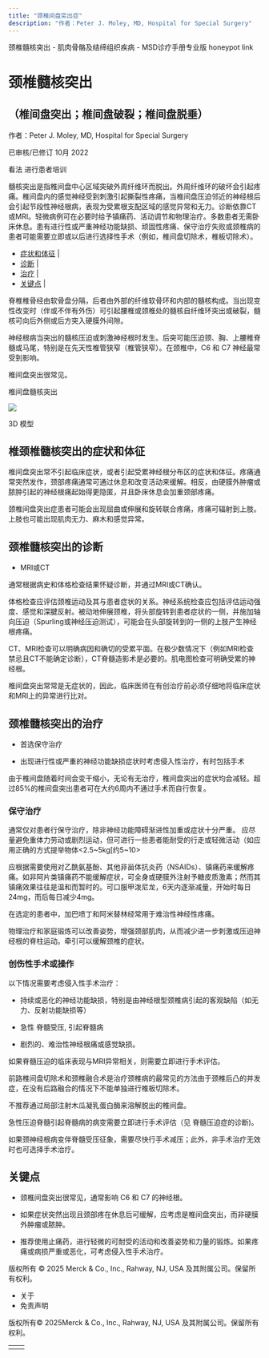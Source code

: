 ```yaml
---
title: "颈椎间盘突出症"
description: "作者：Peter J. Moley, MD, Hospital for Special Surgery"
---
```


﻿颈椎髓核突出 \- 肌肉骨骼及结缔组织疾病 \- MSD诊疗手册专业版 honeypot link

# 颈椎髓核突出

## （椎间盘突出；椎间盘破裂；椎间盘脱垂）

作者：Peter J. Moley, MD, Hospital for Special Surgery

已审核/已修订 10月 2022

看法 进行患者培训

髓核突出是指椎间盘中心区域突破外周纤维环而脱出。外周纤维环的破坏会引起疼痛。椎间盘内的感觉神经受到刺激引起撕裂性疼痛，当椎间盘压迫邻近的神经根后会引起节段性神经根病，表现为受累根支配区域的感觉异常和无力。诊断依靠CT或MRI。轻微病例可在必要时给予镇痛药、活动调节和物理治疗。多数患者无需卧床休息。患有进行性或严重神经功能缺损、顽固性疼痛、保守治疗失败或颈椎病的患者可能需要立即或以后进行选择性手术（例如，椎间盘切除术，椎板切除术）。

- [症状和体征](#症状和体征_v6570019_zh) \|
- [诊断](#诊断_v6570027_zh) \|
- [治疗](#治疗_v6570033_zh) \|
- [关键点](#关键点_v6570054_zh) \|

脊椎椎骨经由软骨盘分隔，后者由外部的纤维软骨环和内部的髓核构成。当出现变性改变时（伴或不伴有外伤）可引起腰椎或颈椎处的髓核自纤维环突出或破裂，髓核可向后外侧或后方突入硬膜外间隙。

神经根病当突出的髓核压迫或刺激神经根时发生。后突可能压迫颈、胸、上腰椎脊髓或马尾，特别是在先天性椎管狭窄（椎管狭窄）。在颈椎中，C6 和 C7 神经最常受到影响。

椎间盘突出很常见。

椎间盘髓核突出

![](https://edge.sitecorecloud.io/mmanual-ssq1ci05/media/professional/images/b/i/o/biodigital-herniated-nucleus-pulposus-new-pv-sized_zh.jpg?thn=0&sc_lang=zh&mw=500)

3D 模型

## 椎颈椎髓核突出的症状和体征

椎间盘突出常不引起临床症状，或者引起受累神经根分布区的症状和体征。疼痛通常突然发作，颈部疼痛通常可通过休息和改变活动来缓解。相反，由硬膜外肿瘤或脓肿引起的神经根痛起始得更隐匿，并且卧床休息会加重颈部疼痛。

颈椎间盘突出症患者可能会出现屈曲或伸展和旋转联合疼痛，疼痛可辐射到上肢。上肢也可能出现肌肉无力、麻木和感觉异常。

## 颈椎髓核突出的诊断

- MRI或CT


通常根据病史和体格检查结果怀疑诊断，并通过MRI或CT确认。

体格检查应评估颈椎运动及其与患者症状的关系。神经系统检查应包括评估运动强度、感觉和深腱反射。被动地伸展颈椎，将头部旋转到患者症状的一侧，并施加轴向压迫（Spurling或神经压迫测试），可能会在头部旋转到的一侧的上肢产生神经根疼痛。

CT、MRI检查可以明确病因和确切的受累平面。在极少数情况下（例如MRI检查禁忌且CT不能确定诊断），CT脊髓造影术是必要的。肌电图检查可明确受累的神经根。

椎间盘突出常常是无症状的，因此，临床医师在有创治疗前必须仔细地将临床症状和MRI上的异常进行比对。

## 颈椎髓核突出的治疗

- 首选保守治疗

- 出现进行性或严重的神经功能缺损症状时考虑侵入性治疗，有时包括手术


由于椎间盘随着时间会变干缩小，无论有无治疗，椎间盘突出的症状均会减轻。超过85%的椎间盘突出患者可在大约6周内不通过手术而自行恢复。

### 保守治疗

通常仅对患者行保守治疗，除非神经功能障碍渐进性加重或症状十分严重。 应尽量避免重体力劳动或剧烈运动，但可进行一些患者能耐受的行走或轻微活动（如应用正确的方式提举物体<2.5~5kg\[约5~10>

应根据需要使用对乙酰氨基酚、其他非甾体抗炎药（NSAIDs）、镇痛药来缓解疼痛。如非阿片类镇痛药不能缓解症状，可全身或硬膜外注射予糖皮质激素；然而其镇痛效果往往是温和而暂时的。可口服甲泼尼龙，6天内逐渐减量，开始时每日24mg，而后每日减少4mg。

在选定的患者中，加巴喷丁和阿米替林经常用于难治性神经性疼痛。

物理治疗和家庭锻炼可以改善姿势，增强颈部肌肉，从而减少进一步刺激或压迫神经根的脊柱运动。牵引可以缓解颈椎的症状。

### 创伤性手术或操作

以下情况需要考虑侵入性手术治疗：

- 持续或恶化的神经功能缺损，特别是由神经根型颈椎病引起的客观缺陷（如无力、反射功能缺损等）

- 急性 脊髓受压, 引起脊髓病

- 剧烈的、难治性神经根痛或感觉缺损。


如果脊髓压迫的临床表现与MRI异常相关，则需要立即进行手术评估。

前路椎间盘切除术和颈椎融合术是治疗颈椎病的最常见的方法由于颈椎后凸的并发症，在没有后路融合的情况下不能单独进行椎板切除术。

不推荐通过局部注射木瓜凝乳蛋白酶来溶解脱出的椎间盘。

急性压迫脊髓引起脊髓病的病变需要立即进行手术评估（见 脊髓压迫症的诊断)。

如果颈神经根病变伴脊髓受压征象，需要尽快行手术减压；此外，非手术治疗无效时也可选择手术治疗。

## 关键点

- 颈椎间盘突出很常见，通常影响 C6 和 C7 的神经根。

- 如果症状突然出现且颈部疼在休息后可缓解，应考虑是椎间盘突出，而非硬膜外肿瘤或脓肿。

- 推荐使用止痛药，进行轻微的可耐受的活动和改善姿势和力量的锻炼。如果疼痛或病损严重或恶化，可考虑侵入性手术治疗。




版权所有 © 2025
Merck & Co., Inc., Rahway, NJ, USA 及其附属公司。保留所有权利。

- 关于
- 免责声明

版权所有© 2025Merck & Co., Inc., Rahway, NJ, USA 及其附属公司。保留所有权利。

|     |     |
| --- | --- |
|  |  |